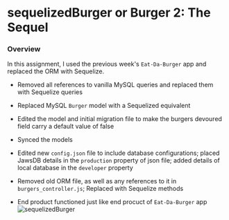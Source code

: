 # sequelizedBurger or Burger 2: The Sequel

### Overview

In this assignment, I used the previous week's `Eat-Da-Burger` app and replaced the ORM with Sequelize. 

* Removed all references to vanilla MySQL queries and replaced them with Sequelize queries

* Replaced MySQL `Burger` model with a Sequelized equivalent

* Edited the model and initial migration file to make the burgers devoured field carry a default value of false

* Synced the models

* Edited new `config.json` file to include database configurations; placed JawsDB details in the `production` property of json file; added details of local database in the `developer` property

* Removed old ORM file, as well as any references to it in `burgers_controller.js`; Replaced with Sequelize methods

* End product functioned just like end procuct of `Eat-Da-Burger` app
    ![sequelizedBurger](public/assets/images/sequelizedBurgerscreenshot.jpg) 

